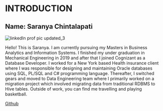 # INTRODUCTION
## Name: Saranya Chintalapati

![linkedIn prof pic updated_3](https://github.com/SaranyaChintalapati/INTRODUCTION/assets/111243308/accb5353-0fb9-4476-9cb8-d5566f033030)


Hello! This is Saranya. I am currently pursuing my Masters in Business Analytics and Information Systems. I finished my under graduation in Mechanical Engineering in 2019 and after that I joined Cognizant as a Database Developer. I worked for a New York based Health insurance client where I was responsible for designing and maintaining Oracle databases using SQL, PL/SQL and C# programming language. Thereafter, I switched gears and moved to Data Engineering team where I primarily worked on a migration project which involved migrating data from traditional RDBMS to Hive tables. Outside of work, you can find me  travelling and playing basketball.

[Github](https://github.com/SaranyaChintalapati/sarah_Goldilocks)

